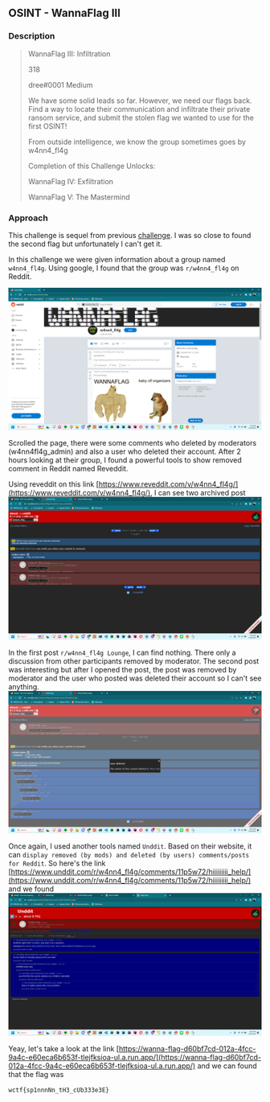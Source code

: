 ## OSINT - WannaFlag III

### Description

> WannaFlag III: Infiltration
> 
> 318
> 
> dree#0001 Medium
> 
> We have some solid leads so far. However, we need our flags back. Find a way to locate their communication and infiltrate their private ransom service, and submit the stolen flag we wanted to use for the first OSINT!
> 
> From outside intelligence, we know the group sometimes goes by w4nn4_fl4g
> 
> Completion of this Challenge Unlocks:
> 
> WannaFlag IV: Exfiltration
> 
> WannaFlag V: The Mastermind

### Approach

This challenge is sequel from previous [challenge](../OSINT-WannaFlag%20I/README.md). I was so close to found the second flag but unfortunately I can't get it.

In this challenge we were given information about a group named `w4nn4_fl4g`. Using google, I found that the group was `r/w4nn4_fl4g` on Reddit. 

![reddit](assets/reddit.png)

Scrolled the page, there were some comments who deleted by moderators (w4nn4fl4g_admin) and also a user who deleted their account. After 2 hours looking at their group, I found a powerful tools to show removed comment in Reddit named Reveddit.

Using reveddit on this link [https://www.reveddit.com/v/w4nn4_fl4g/](https://www.reveddit.com/v/w4nn4_fl4g/), I can see two archived post
![archived](assets/archived.png)

In the first post `r/w4nn4_fl4g Lounge`, I can find nothing. There only a discussion from other participants removed by moderator. The second post was interesting but after I opened the post, the post was removed by moderator and the user who posted was deleted their account so I can't see anything.
![help](assets/hii_jelp.png)

Once again, I used another tools named `Unddit`. Based on their website, it can `display removed (by mods) and deleted (by users) comments/posts for Reddit`. So here's the link [https://www.unddit.com/r/w4nn4_fl4g/comments/11p5w72/hiiiiiiiii_help/](https://www.unddit.com/r/w4nn4_fl4g/comments/11p5w72/hiiiiiiiii_help/) and we found
![unddit](assets/unddit.png)

Yeay, let's take a look at the link [https://wanna-flag-d60bf7cd-012a-4fcc-9a4c-e60eca6b653f-tlejfksioa-ul.a.run.app/](https://wanna-flag-d60bf7cd-012a-4fcc-9a4c-e60eca6b653f-tlejfksioa-ul.a.run.app/) and we can found that the flag was

```
wctf{sp1nnnNn_tH3_cUb333e3E}
```
